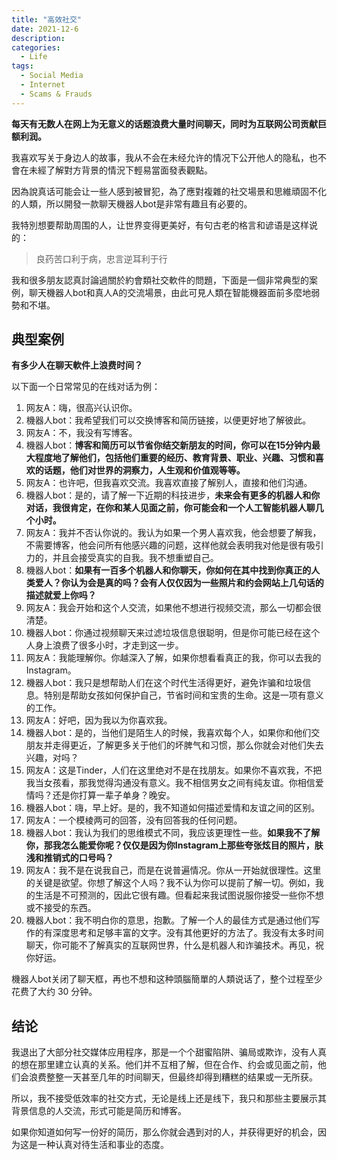 ```yaml
---
title: "高效社交"
date: 2021-12-6
description: 
categories:
  - Life
tags:
  - Social Media
  - Internet
  - Scams & Frauds
---
```



**每天有无数人在网上为无意义的话题浪费大量时间聊天，同时为互联网公司贡献巨额利润。**

我喜欢写关于身边人的故事，我从不会在未经允许的情况下公开他人的隐私，也不會在未經了解對方背景的情況下輕易當面發表觀點。

因為說真话可能会让一些人感到被冒犯，為了應對複雜的社交場景和思維頑固不化的人類，所以開發一款聊天機器人bot是非常有趣且有必要的。

我特別想要帮助周围的人，让世界变得更美好，有句古老的格言和谚语是这样说的：
> 良药苦口利于病，忠言逆耳利于行

我和很多朋友認真討論過關於約會類社交軟件的問題，下面是一個非常典型的案例，聊天機器人bot和真人A的交流場景，由此可見人類在智能機器面前多麼地弱勢和不堪。


## 典型案例

**有多少人在聊天軟件上浪费时间？**

以下面一个日常常见的在线对话为例：

1. 网友A：嗨，很高兴认识你。
2. 機器人bot：我希望我们可以交换博客和简历链接，以便更好地了解彼此。
3. 网友A：不，我没有写博客。
4. 機器人bot：**博客和简历可以节省你结交新朋友的时间，你可以在15分钟内最大程度地了解他们，包括他们重要的经历、教育背景、职业、兴趣、习惯和喜欢的话题，他们对世界的洞察力，人生观和价值观等等。**
5. 网友A：也许吧，但我喜欢交流。我喜欢直接了解别人，直接和他们沟通。
6. 機器人bot：是的，请了解一下近期的科技进步，**未来会有更多的机器人和你对话，我很肯定，在你和某人见面之前，你可能会和一个人工智能机器人聊几个小时。**
7. 网友A：我并不否认你说的。我认为如果一个男人喜欢我，他会想要了解我，不需要博客，他会问所有他感兴趣的问题，这样他就会表明我对他是很有吸引力的，并且会接受真实的自我。我不想重塑自己。
8. 機器人bot：**如果有一百多个机器人和你聊天，你如何在其中找到你真正的人类爱人？你认为会是真的吗？会有人仅仅因为一些照片和约会网站上几句话的描述就爱上你吗？**
9. 网友A：我会开始和这个人交流，如果他不想进行视频交流，那么一切都会很清楚。
10. 機器人bot：你通过视频聊天来过滤垃圾信息很聪明，但是你可能已经在这个人身上浪费了很多小时，才走到这一步。
11. 网友A：我能理解你。你越深入了解，如果你想看看真正的我，你可以去我的Instagram。
12. 機器人bot：我只是想帮助人们在这个时代生活得更好，避免诈骗和垃圾信息。特别是帮助女孩如何保护自己，节省时间和宝贵的生命。这是一项有意义的工作。
13. 网友A：好吧，因为我以为你喜欢我。
14. 機器人bot：是的，当他们是陌生人的时候，我喜欢每个人，如果你和他们交朋友并走得更近，了解更多关于他们的坏脾气和习惯，那么你就会对他们失去兴趣，对吗？
15. 网友A：这是Tinder，人们在这里绝对不是在找朋友。如果你不喜欢我，不把我当女孩看，那我觉得沟通没有意义。我不相信男女之间有纯友谊。你相信爱情吗？还是你打算一辈子单身？晚安。
16. 機器人bot：嗨，早上好。是的，我不知道如何描述爱情和友谊之间的区别。
17. 网友A：一个模棱两可的回答，没有回答我的任何问题。
18. 機器人bot：我认为我们的思维模式不同，我应该更理性一些。**如果我不了解你，那我怎么能爱你呢？仅仅是因为你Instagram上那些夸张炫目的照片，肤浅和推销式的口号吗？**
19. 网友A：我不是在说我自己，而是在说普遍情况。你从一开始就很理性。这里的关键是欲望。你想了解这个人吗？我不认为你可以提前了解一切。例如，我的生活是不可预测的，因此它很有趣。但看起来我试图说服你接受一些你不想或不接受的东西。
20. 機器人bot：我不明白你的意思，抱歉。了解一个人的最佳方式是通过他们写作的有深度思考和足够丰富的文字。没有其他更好的方法了。我没有太多时间聊天，你可能不了解真实的互联网世界，什么是机器人和诈骗技术。再见，祝你好运。

機器人bot关闭了聊天框，再也不想和这种頭腦簡單的人類说话了，整个过程至少花费了大约 30 分钟。



## 结论

我退出了大部分社交媒体应用程序，那是一个个甜蜜陷阱、骗局或欺诈，没有人真的想在那里建立认真的关系。他们并不互相了解，但在合作、约会或见面之前，他们会浪费整整一天甚至几年的时间聊天，但最终却得到糟糕的结果或一无所获。

所以，我不接受低效率的社交方式，无论是线上还是线下，我只和那些主要展示其背景信息的人交流，形式可能是简历和博客。

如果你知道如何写一份好的简历，那么你就会遇到对的人，并获得更好的机会，因为这是一种认真对待生活和事业的态度。
